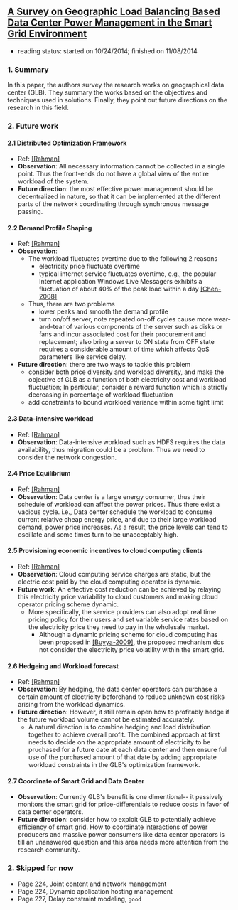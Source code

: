 ## [A Survey on Geographic Load Balancing Based Data Center Power Management in the Smart Grid Environment](http://ieeexplore.ieee.org/stamp/stamp.jsp?tp=&arnumber=6578864&tag=1)

- reading status: started on 10/24/2014; finished on 11/08/2014

### 1. Summary
In this paper, the authors survey the research works on geographical data center (GLB). They summary the works based on the objectives and techniques used in solutions. Finally, they point out future directions on the research in this field.

### 2. Future work
#### 2.1 Distributed Optimization Framework
- Ref: [[Rahman]](https://github.com/hxwang/GreenDC-Summary/blob/master/papers/RahmanLK14_Survey-Geo-LoadBalancing.md)
- **Observation**: All necessary information cannot be collected in a single point. Thus the front-ends do not have a global view of the entire workload of the system. 
- **Future direction**: the most effective power management should be decentralized in nature, so that it can be implemented at the different parts of the network coordinating through synchronous message passing.


#### 2.2 Demand Profile Shaping
- Ref: [[Rahman]](https://github.com/hxwang/GreenDC-Summary/blob/master/papers/RahmanLK14_Survey-Geo-LoadBalancing.md)
- **Observation**: 
  - The workload fluctuates overtime due to the following 2 reasons
    - electricity price fluctuate overtime
    - typical internet service fluctuates overtime, e.g., the popular Internet application Windows Live Messagers exhibits a fluctuation of about 40% of the peak load within a day [[Chen-2008]](http://dl.acm.org/citation.cfm?id=1387613)
  - Thus, there are two problems
    - lower peaks and smooth the demand profile
    - turn on/off server, note repeated on-off cycles cause more wear-and-tear of various components of the server such as disks or fans and incur associated cost for their procurement and replacement; also bring a server to ON state from OFF state requires a considerable amount of time which affects QoS parameters like service delay.
- **Future direction**: there are two ways to tackle this problem
  - consider both price diversity and workload diversity, and make the objective of GLB as a function of both electricity cost and workload fluctuation; In particular, consider a reward function which is strictly decreasing in percentage of workload fluctuation
  - add constraints to bound workload variance within some tight limit

#### 2.3 Data-intensive workload
- Ref: [[Rahman]](https://github.com/hxwang/GreenDC-Summary/blob/master/papers/RahmanLK14_Survey-Geo-LoadBalancing.md)
- **Observation**: Data-intensive workload such as HDFS requires the data availability, thus migration could be a problem.  Thus we need to consider the network congestion. 

#### 2.4 Price Equilibrium
- Ref: [[Rahman]](https://github.com/hxwang/GreenDC-Summary/blob/master/papers/RahmanLK14_Survey-Geo-LoadBalancing.md)
- **Observation**: Data center is a large energy consumer, thus their schedule of workload can affect the power prices. Thus there exist a vacious cycle. i.e., Data center schedule the workload to consume current relative cheap energy price, and due to their large workload demand, power price increases. As a result, the price levels can tend to oscillate and some times turn to be unacceptably high.

#### 2.5 Provisioning economic incentives to cloud computing clients
- Ref: [[Rahman]](https://github.com/hxwang/GreenDC-Summary/blob/master/papers/RahmanLK14_Survey-Geo-LoadBalancing.md)
- **Observation**: Cloud computing service charges are static, but the electric cost paid by the cloud computing operator is dynamic. 
- **Future work**: An effective cost reduction can be achieved by relaying this electricity price variability to cloud customers and making cloud operator pricing scheme dynamic.
  - More specifically, the service providers can also adopt real time pricing policy for their users and set variable service rates based on the electricity price they need to pay in the wholesale market.
    - Although a dynamic pricing scheme for cloud computing has been proposed in [[Buyya-2009]](http://www.sciencedirect.com/science/article/pii/S0167739X08001957), the proposed mechanism dos not consider the electricity price volatility within the smart grid. 

#### 2.6 Hedgeing and Workload forecast
- Ref: [[Rahman]](https://github.com/hxwang/GreenDC-Summary/blob/master/papers/RahmanLK14_Survey-Geo-LoadBalancing.md)
- **Observation**: By hedging, the data center operators can purchase a certain amount of electricity beforehand to reduce unknown cost risks arising from the workload dynamics. 
- **Future direction**: However, it still remain open how to profitably hedge if the future workload volume cannot be estimated accurately. 
  - A natural direction is to combine hedging and load distribution together to achieve overall profit. The combined approach at first needs to decide on the appropriate amount of electricity to be pruchased for a future date at each data center and then ensure full use of the purchased amount of that date by adding appropriate workload constraints in the GLB's optimization framework.

#### 2.7 Coordinate of Smart Grid and Data Center
- **Observation**: Currently GLB's benefit is one dimentional-- it passively monitors the smart grid for price-differentials to reduce costs in favor of data center operators. 
- **Future direction**: consider how to exploit GLB to potentially achieve efficiency of smart grid. How to coordinate interactions of power producers and massive power consumers like data center operators is till an unanswered question and this area needs more attention from the research community.

  

### 2. Skipped for now
- Page 224, Joint content and network management
- Page 224, Dynamic application hosting management
- Page 227, Delay constraint modeling, `good`
